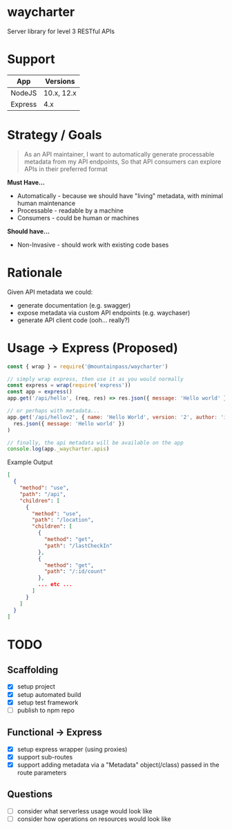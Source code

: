 # waycharter

Server library for level 3 RESTful APIs

# Support

| App     | Versions   |
| ------- | ---------- |
| NodeJS  | 10.x, 12.x |
| Express | 4.x        |

# Strategy / Goals

> As an API maintainer,
> I want to automatically generate processable metadata from my API endpoints,
> So that API consumers can explore APIs in their preferred format

**Must Have...**

- Automatically - because we should have "living" metadata, with minimal human maintenance
- Processable - readable by a machine
- Consumers - could be human or machines

**Should have...**

- Non-Invasive - should work with existing code bases

# Rationale

Given API metadata we could:

- generate documentation (e.g. swagger)
- expose metadata via custom API endpoints (e.g. waychaser)
- generate API client code (ooh... really?)

# Usage -> Express (Proposed)

```javascript
const { wrap } = require('@mountainpass/waycharter')

// simply wrap express, then use it as you would normally
const express = wrap(require('express'))
const app = express()
app.get('/api/hello', (req, res) => res.json({ message: 'Hello world' }))

// or perhaps with metadata...
app.get('/api/hellov2', { name: 'Hello World', version: '2', author: 'info@mountain-pass.com.au' }, (req, res) =>
  res.json({ message: 'Hello world' })
)

// finally, the api metadata will be available on the app
console.log(app._waycharter.apis)
```

Example Output

```json
[
  {
    "method": "use",
    "path": "/api",
    "children": [
      {
        "method": "use",
        "path": "/location",
        "children": [
          {
            "method": "get",
            "path": "/lastCheckIn"
          },
          {
            "method": "get",
            "path": "/:id/count"
          },
          ... etc ...
        ]
      }
    ]
  }
]
```

# TODO

## Scaffolding

- [x] setup project
- [x] setup automated build
- [x] setup test framework
- [ ] publish to npm repo

## Functional -> Express

- [x] setup express wrapper (using proxies)
- [x] support sub-routes
- [x] support adding metadata via a "Metadata" object(/class) passed in the route parameters

## Questions

- [ ] consider what serverless usage would look like
- [ ] consider how operations on resources would look like
